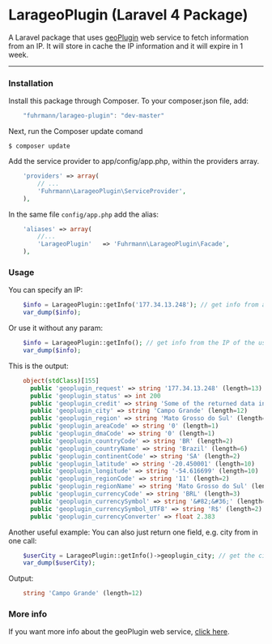 # LarageoPlugin (Laravel 4 Package)

A Laravel package that uses [geoPlugin](http://www.geoplugin.com/webservices/json) web service to fetch information from an IP. It will store in cache the IP information and it will expire in 1 week.

----------------------


### Installation

Install this package through Composer. To your composer.json file, add:

```js
    "fuhrmann/larageo-plugin": "dev-master"
```

Next, run the Composer update comand

    $ composer update



Add the service provider to app/config/app.php, within the providers array.

```php
    'providers' => array(
        // ...
        'Fuhrmann\LarageoPlugin\ServiceProvider',
    ),
```

In the same file `config/app.php` add the alias:

```php
    'aliases' => array(
        //...
        'LarageoPlugin'   => 'Fuhrmann\LarageoPlugin\Facade',
    ),
```

### Usage

You can specify an IP:

```php
    $info = LarageoPlugin::getInfo('177.34.13.248'); // get info from a IP
    var_dump($info);
```

Or use it without any param:

```php
    $info = LarageoPlugin::getInfo(); // get info from the IP of the user acessing the page
    var_dump($info);
```

This is the output:

```php
    object(stdClass)[155]
      public 'geoplugin_request' => string '177.34.13.248' (length=13)
      public 'geoplugin_status' => int 200
      public 'geoplugin_credit' => string 'Some of the returned data includes GeoLite data created by MaxMind, available from <a href=\'http://www.maxmind.com\'>http://www.maxmind.com</a>.' (length=145)
      public 'geoplugin_city' => string 'Campo Grande' (length=12)
      public 'geoplugin_region' => string 'Mato Grosso do Sul' (length=18)
      public 'geoplugin_areaCode' => string '0' (length=1)
      public 'geoplugin_dmaCode' => string '0' (length=1)
      public 'geoplugin_countryCode' => string 'BR' (length=2)
      public 'geoplugin_countryName' => string 'Brazil' (length=6)
      public 'geoplugin_continentCode' => string 'SA' (length=2)
      public 'geoplugin_latitude' => string '-20.450001' (length=10)
      public 'geoplugin_longitude' => string '-54.616699' (length=10)
      public 'geoplugin_regionCode' => string '11' (length=2)
      public 'geoplugin_regionName' => string 'Mato Grosso do Sul' (length=18)
      public 'geoplugin_currencyCode' => string 'BRL' (length=3)
      public 'geoplugin_currencySymbol' => string '&#82;&#36;' (length=10)
      public 'geoplugin_currencySymbol_UTF8' => string 'R$' (length=2)
      public 'geoplugin_currencyConverter' => float 2.383
```

Another useful example: You can also just return one field, e.g. city from in one call:

```php
    $userCity = LarageoPlugin::getInfo()->geoplugin_city; // get the city from the user IP
    var_dump($userCity);
```

Output:

```php
    string 'Campo Grande' (length=12)
```

### More info

If you want more info about the geoPlugin web service, [click here](http://www.geoplugin.com/webservices).

